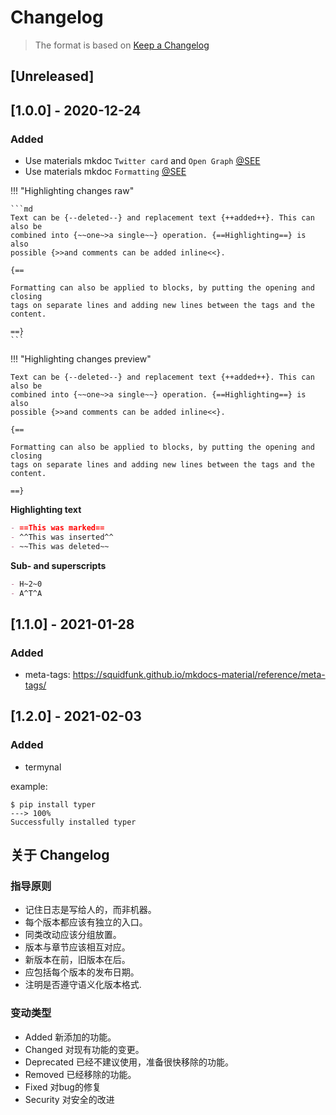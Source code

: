 # Changelog

> The format is based on [Keep a Changelog](https://keepachangelog.com/en/1.0.0/)

## [Unreleased]

## [1.0.0] - 2020-12-24

### Added
- Use materials mkdoc `Twitter card` and `Open Graph` [@SEE](https://squidfunk.github.io/mkdocs-material/reference/meta-tags/#customization)
- Use materials mkdoc `Formatting` [@SEE](https://squidfunk.github.io/mkdocs-material/reference/formatting/)

!!! "Highlighting changes raw"

    ```md
    Text can be {​--deleted--} and replacement text {​++added++}. This can also be
    combined into {​~~one~>a single~~} operation. {​==Highlighting==} is also
    possible {​>>and comments can be added inline<<}.

    {​==

    Formatting can also be applied to blocks, by putting the opening and closing
    tags on separate lines and adding new lines between the tags and the content.

    ==}
    ```
!!! "Highlighting changes preview"
    
    Text can be {​--deleted--} and replacement text {​++added++}. This can also be
    combined into {​~~one~>a single~~} operation. {​==Highlighting==} is also
    possible {​>>and comments can be added inline<<}.

    {​==

    Formatting can also be applied to blocks, by putting the opening and closing
    tags on separate lines and adding new lines between the tags and the content.

    ==}

**Highlighting text**

```md
- ==This was marked==
- ^^This was inserted^^
- ~~This was deleted~~
```

**Sub- and superscripts**

```md
- H~2~0
- A^T^A
```

## [1.1.0] - 2021-01-28

### Added

- meta-tags: https://squidfunk.github.io/mkdocs-material/reference/meta-tags/

## [1.2.0] - 2021-02-03

### Added

- termynal

example:

<div class="termy">

```console
$ pip install typer
---> 100%
Successfully installed typer
```

</div>

## 关于 Changelog

### 指导原则

- 记住日志是写给人的，而非机器。
- 每个版本都应该有独立的入口。
- 同类改动应该分组放置。
- 版本与章节应该相互对应。
- 新版本在前，旧版本在后。
- 应包括每个版本的发布日期。
- 注明是否遵守语义化版本格式.

### 变动类型

- Added 新添加的功能。
- Changed 对现有功能的变更。
- Deprecated 已经不建议使用，准备很快移除的功能。
- Removed 已经移除的功能。
- Fixed 对bug的修复
- Security 对安全的改进